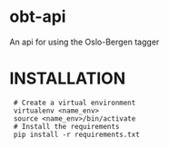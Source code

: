 # obt-api
An api for using the Oslo-Bergen tagger


# INSTALLATION
     # Create a virtual environment
     virtualenv <name_env>
     source <name_env>/bin/activate
     # Install the requirements
     pip install -r requirements.txt
  
